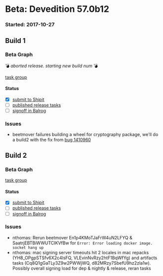 # Beta: Devedition 57.0b12

### Started: 2017-10-27

## Build 1

### Beta Graph
:bomb: _aborted release. starting new build num_ :bomb:

[task group](https://tools.taskcluster.net/push-inspector/#/VEa3v9bNT9SScxyGa_u0tg)


#### Status
- [x] [submit to Shipit](https://wiki.mozilla.org/Release:Release_Automation_on_Mercurial:Starting_a_Release#Submit_to_Ship_It)
- [ ] [published release tasks](../how-tos/relpro.md#4-publish-release)
- [ ] [signoff in Balrog](../how-tos/relpro.md#3-signoffs)

### Issues
- beetmover failures building a wheel for cryptography package, we'll do a build2 with the fix from [bug 1410960](https://bugzilla.mozilla.org/show_bug.cgi?id=1410960)
## Build 2

### Beta Graph

[task group](https://tools.taskcluster.net/push-inspector/#/LzY7wEffQMCceeknP1jhCw)


#### Status
- [x] [submit to Shipit](https://wiki.mozilla.org/Release:Release_Automation_on_Mercurial:Starting_a_Release#Submit_to_Ship_It)
- [ ] [published release tasks](../how-tos/relpro.md#4-publish-release)
- [ ] [signoff in Balrog](../how-tos/relpro.md#3-signoffs)

### Issues
- nthomas: Rerun beetmover En1p4KMoTJaFrW4uN2LFYQ & SaatrjEBTBiWWUTCIKVfBw for `Error: Error loading docker image. socket hang up`
- nthomas: mac signing server timeouts hit 2 locales in mac repacks (YH8_OPgpSTSfv6X2c4lsFQ, VLEvinNvRzy2htF1BqWfYg) and artifacts tasks (Cq8Q1gGaTLy3Z9w2PWWjWQ, d82MRzy7SbefU9hz2zla1w). Possibly overall signing load for dep & nightly & release, reran tasks
